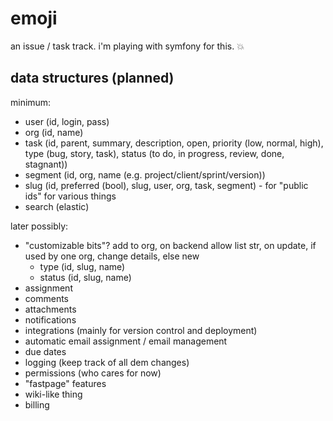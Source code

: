 emoji
=====

an issue / task track. i'm playing with symfony for this.
💥

## data structures (planned)

minimum:

* user (id, login, pass)
* org (id, name)
* task (id, parent, summary, description, open, priority (low, normal, high), type (bug, story, task), status (to do, in progress, review, done, stagnant))
* segment (id, org, name (e.g. project/client/sprint/version))
* slug (id, preferred (bool), slug, user, org, task, segment) - for "public ids" for various things
* search (elastic)

later possibly:

* "customizable bits"? add to org, on backend allow list str, on update, if  used by one org, change details, else new
    * type (id, slug, name)
    * status (id, slug, name)
* assignment
* comments
* attachments
* notifications
* integrations (mainly for version control and deployment)
* automatic email assignment / email management
* due dates
* logging (keep track of all dem changes)
* permissions (who cares for now)
* "fastpage" features
* wiki-like thing
* billing

